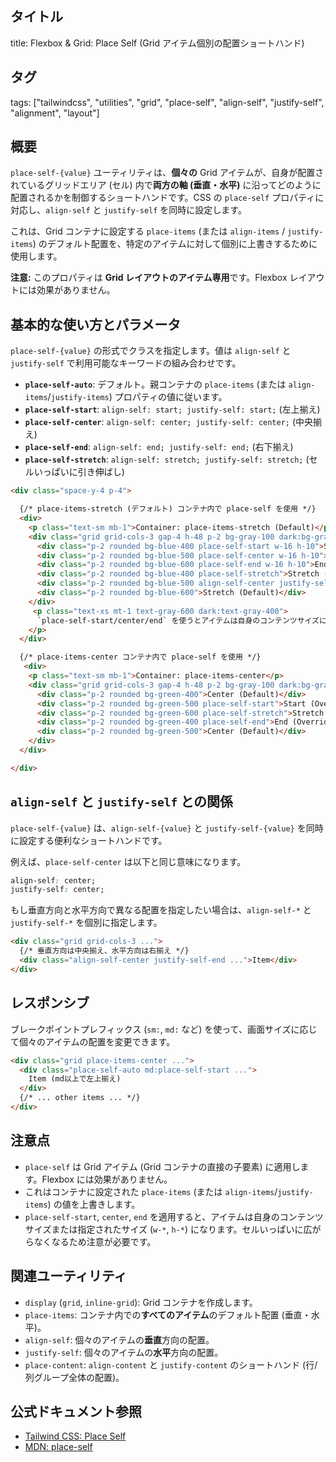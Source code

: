## タイトル
title: Flexbox & Grid: Place Self (Grid アイテム個別の配置ショートハンド)

## タグ
tags: ["tailwindcss", "utilities", "grid", "place-self", "align-self", "justify-self", "alignment", "layout"]

## 概要
`place-self-{value}` ユーティリティは、**個々の** Grid アイテムが、自身が配置されているグリッドエリア (セル) 内で**両方の軸 (垂直・水平)** に沿ってどのように配置されるかを制御するショートハンドです。CSS の `place-self` プロパティに対応し、`align-self` と `justify-self` を同時に設定します。

これは、Grid コンテナに設定する `place-items` (または `align-items` / `justify-items`) のデフォルト配置を、特定のアイテムに対して個別に上書きするために使用します。

**注意:** このプロパティは **Grid レイアウトのアイテム専用**です。Flexbox レイアウトには効果がありません。

## 基本的な使い方とパラメータ

`place-self-{value}` の形式でクラスを指定します。値は `align-self` と `justify-self` で利用可能なキーワードの組み合わせです。

*   **`place-self-auto`**: デフォルト。親コンテナの `place-items` (または `align-items`/`justify-items`) プロパティの値に従います。
*   **`place-self-start`**: `align-self: start; justify-self: start;` (左上揃え)
*   **`place-self-center`**: `align-self: center; justify-self: center;` (中央揃え)
*   **`place-self-end`**: `align-self: end; justify-self: end;` (右下揃え)
*   **`place-self-stretch`**: `align-self: stretch; justify-self: stretch;` (セルいっぱいに引き伸ばし)

```html
<div class="space-y-4 p-4">

  {/* place-items-stretch (デフォルト) コンテナ内で place-self を使用 */}
  <div>
    <p class="text-sm mb-1">Container: place-items-stretch (Default)</p>
    <div class="grid grid-cols-3 gap-4 h-48 p-2 bg-gray-100 dark:bg-gray-800 rounded place-items-stretch">
      <div class="p-2 rounded bg-blue-400 place-self-start w-16 h-10">Start</div> {/* 左上揃え (サイズ指定が必要) */}
      <div class="p-2 rounded bg-blue-500 place-self-center w-16 h-10">Center</div> {/* 中央揃え (サイズ指定が必要) */}
      <div class="p-2 rounded bg-blue-600 place-self-end w-16 h-10">End</div>   {/* 右下揃え (サイズ指定が必要) */}
      <div class="p-2 rounded bg-blue-400 place-self-stretch">Stretch (Default)</div> {/* デフォルトの挙動 */}
      <div class="p-2 rounded bg-blue-500 align-self-center justify-self-start w-16">Align:Center, Justify:Start</div> {/* 個別指定 */}
      <div class="p-2 rounded bg-blue-600">Stretch (Default)</div>
    </div>
     <p class="text-xs mt-1 text-gray-600 dark:text-gray-400">
      `place-self-start/center/end` を使うとアイテムは自身のコンテンツサイズになるため、通常は `w-*` や `h-*` でサイズを指定します。
    </p>
  </div>

  {/* place-items-center コンテナ内で place-self を使用 */}
   <div>
    <p class="text-sm mb-1">Container: place-items-center</p>
    <div class="grid grid-cols-3 gap-4 h-48 p-2 bg-gray-100 dark:bg-gray-800 rounded place-items-center">
      <div class="p-2 rounded bg-green-400">Center (Default)</div>
      <div class="p-2 rounded bg-green-500 place-self-start">Start (Override)</div> {/* 左上揃え */}
      <div class="p-2 rounded bg-green-600 place-self-stretch">Stretch (Override)</div> {/* 引き伸ばし */}
      <div class="p-2 rounded bg-green-400 place-self-end">End (Override)</div>   {/* 右下揃え */}
      <div class="p-2 rounded bg-green-500">Center (Default)</div>
    </div>
  </div>

</div>
```

## `align-self` と `justify-self` との関係

`place-self-{value}` は、`align-self-{value}` と `justify-self-{value}` を同時に設定する便利なショートハンドです。

例えば、`place-self-center` は以下と同じ意味になります。
```css
align-self: center;
justify-self: center;
```

もし垂直方向と水平方向で異なる配置を指定したい場合は、`align-self-*` と `justify-self-*` を個別に指定します。

```html
<div class="grid grid-cols-3 ...">
  {/* 垂直方向は中央揃え、水平方向は右揃え */}
  <div class="align-self-center justify-self-end ...">Item</div>
</div>
```

## レスポンシブ

ブレークポイントプレフィックス (`sm:`, `md:` など) を使って、画面サイズに応じて個々のアイテムの配置を変更できます。

```html
<div class="grid place-items-center ...">
  <div class="place-self-auto md:place-self-start ...">
    Item (md以上で左上揃え)
  </div>
  {/* ... other items ... */}
</div>
```

## 注意点

*   `place-self` は Grid アイテム (Grid コンテナの直接の子要素) に適用します。Flexbox には効果がありません。
*   これはコンテナに設定された `place-items` (または `align-items`/`justify-items`) の値を上書きします。
*   `place-self-start`, `center`, `end` を適用すると、アイテムは自身のコンテンツサイズまたは指定されたサイズ (`w-*`, `h-*`) になります。セルいっぱいに広がらなくなるため注意が必要です。

## 関連ユーティリティ

*   `display` (`grid`, `inline-grid`): Grid コンテナを作成します。
*   `place-items`: コンテナ内での**すべてのアイテム**のデフォルト配置 (垂直・水平)。
*   `align-self`: 個々のアイテムの**垂直**方向の配置。
*   `justify-self`: 個々のアイテムの**水平**方向の配置。
*   `place-content`: `align-content` と `justify-content` のショートハンド (行/列グループ全体の配置)。

## 公式ドキュメント参照
*   [Tailwind CSS: Place Self](https://tailwindcss.com/docs/place-self)
*   [MDN: place-self](https://developer.mozilla.org/en-US/docs/Web/CSS/place-self)